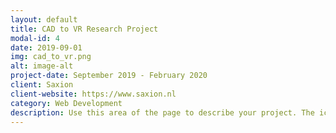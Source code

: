 ```yaml
---
layout: default
title: CAD to VR Research Project
modal-id: 4
date: 2019-09-01
img: cad_to_vr.png
alt: image-alt
project-date: September 2019 - February 2020
client: Saxion
client-website: https://www.saxion.nl
category: Web Development
description: Use this area of the page to describe your project. The icon above is part of a free icon set by <a href="https://sellfy.com/p/8Q9P/jV3VZ/">Flat Icons</a>. On their website, you can download their free set with 16 icons, or you can purchase the entire set with 146 icons for only $12!
---
```

